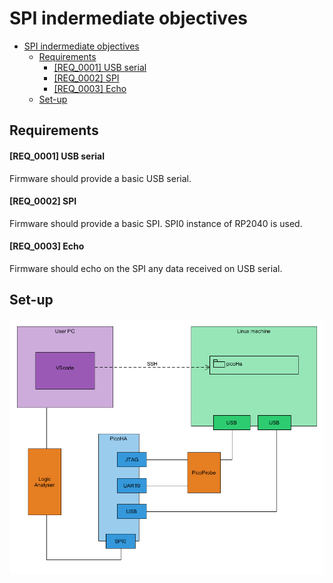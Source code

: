 # SPI indermediate objectives

- [SPI indermediate objectives](#spi-indermediate-objectives)
  - [Requirements](#requirements)
      - [\[REQ\_0001\] USB serial](#req_0001-usb-serial)
      - [\[REQ\_0002\] SPI](#req_0002-spi)
      - [\[REQ\_0003\] Echo](#req_0003-echo)
  - [Set-up](#set-up)


## Requirements

#### [REQ_0001] USB serial

Firmware should provide a basic USB serial.

#### [REQ_0002] SPI

Firmware should provide a basic SPI. SPI0 instance of RP2040 is used.

#### [REQ_0003] Echo

Firmware should echo on the SPI any data received on USB serial.


## Set-up

<img src="img/Set-up_picoHa_spi.png" alt="Set-up schematic" title="Set-up schematic">